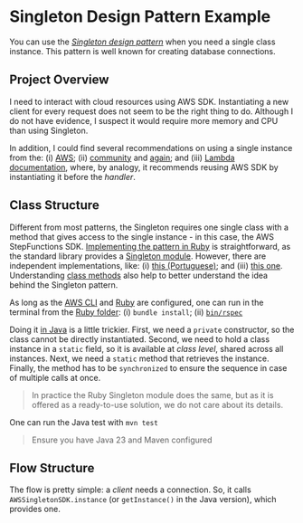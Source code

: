 # Singleton Design Pattern Example
You can use the [_Singleton design pattern_](https://refactoring.guru/design-patterns/singleton) when you need a single class instance. This pattern is well known for creating database connections.

## Project Overview
I need to interact with cloud resources using AWS SDK. Instantiating a new client for every request does not seem to be the right thing to do. Although I do not have evidence, I suspect it would require more memory and CPU than using Singleton.

In addition, I could find several recommendations on using a single instance from the: (i) [AWS](https://docs.aws.amazon.com/sdk-for-java/latest/developer-guide/best-practices.html); (ii) [community](https://github.com/aws/aws-sdk-net/issues/1713) and [again](https://stackoverflow.com/questions/44557106/aws-java-sdk-whats-faster-a-single-instance-of-dynamodb-client-application); and (iii) [Lambda documentation](https://docs.aws.amazon.com/lambda/latest/dg/file-processing-app.html), where, by analogy, it recommends reusing AWS SDK by instantiating it before the _handler_.


## Class Structure

Different from most patterns, the Singleton requires one single class with a method that gives access to the single instance - in this case, the AWS StepFunctions SDK. [Implementing the pattern in Ruby](./ruby/lib/aws_singleton_sdk.rb) is straightforward, as the standard library provides a [Singleton module](https://ruby-doc.org/stdlib-2.5.1/libdoc/singleton/rdoc/Singleton.html). However, there are independent implementations, like: (i) [this (Portuguese)](https://medium.com/@rpissardo/entendendo-singletons-em-ruby-on-rails-exemplos-funcionais-85f9c8280fd8); and (iii) [this one](https://refactoring.guru/design-patterns/singleton/ruby/example). Understanding [class methods](https://dev.to/samuelfaure/explaining-ruby-s-singleton-class-eigenclass-to-confused-beginners-cep) also help to better understand the idea behind the Singleton pattern.

As long as the [AWS CLI](https://docs.aws.amazon.com/streams/latest/dev/setup-awscli.html) and [Ruby](https://github.com/rbenv/rbenv) are configured, one can run in the terminal from the [Ruby folder](./ruby/): (i) `bundle install`; (ii) [`bin/rspec`](https://rspec.info)

Doing it [in Java](./java) is a little trickier. First, we need a `private` constructor, so the class cannot be directly instantiated. Second, we need to hold a class instance in a `static` field, so it is available at _class level_, shared across all instances. Next, we need a `static` method that retrieves the instance. Finally, the method has to be `synchronized` to ensure the sequence in case of multiple calls at once.

> In practice the Ruby Singleton module does the same, but as it is offered as a ready-to-use solution, we do not care about its details.

One can run the Java test with `mvn test` 

> Ensure you have Java 23 and Maven configured

## Flow Structure

The flow is pretty simple: a _client_ needs a connection. So, it calls `AWSSingletonSDK.instance` (or `getInstance()` in the Java version), which provides one.
